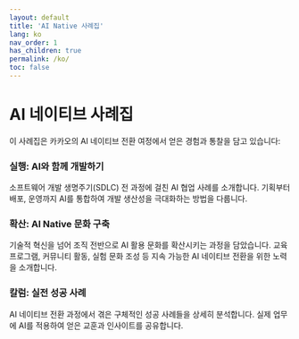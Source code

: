 ```yaml
---
layout: default
title: 'AI Native 사례집'
lang: ko
nav_order: 1
has_children: true
permalink: /ko/
toc: false
---
```


# AI 네이티브 사례집

이 사례집은 카카오의 AI 네이티브 전환 여정에서 얻은 경험과 통찰을 담고 있습니다:

### 실행: AI와 함께 개발하기
소프트웨어 개발 생명주기(SDLC) 전 과정에 걸친 AI 협업 사례를 소개합니다. 기획부터 배포, 운영까지 AI를 통합하여 개발 생산성을 극대화하는 방법을 다룹니다.

### 확산: AI Native 문화 구축
기술적 혁신을 넘어 조직 전반으로 AI 활용 문화를 확산시키는 과정을 담았습니다. 교육 프로그램, 커뮤니티 활동, 실험 문화 조성 등 지속 가능한 AI 네이티브 전환을 위한 노력을 소개합니다.

### 칼럼: 실전 성공 사례
AI 네이티브 전환 과정에서 겪은 구체적인 성공 사례들을 상세히 분석합니다. 실제 업무에 AI를 적용하여 얻은 교훈과 인사이트를 공유합니다.